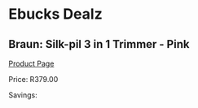 
# Ebucks Dealz
## Braun: Silk-pil 3 in 1 Trimmer - Pink
[Product Page](https://www.ebucks.com/web/shop/productSelected.do?prodId=627447099&catId=1240555120)

Price: R379.00

Savings: 


	